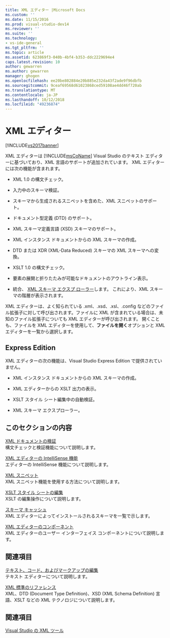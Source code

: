 ```yaml
---
title: XML エディター |Microsoft Docs
ms.custom: ''
ms.date: 11/15/2016
ms.prod: visual-studio-dev14
ms.reviewer: ''
ms.suite: ''
ms.technology:
- vs-ide-general
ms.tgt_pltfrm: ''
ms.topic: article
ms.assetid: 623869f3-040b-4bf4-b353-ddc2229694e4
caps.latest.revision: 10
author: gewarren
ms.author: gewarren
manager: ghogen
ms.openlocfilehash: ee20be802884e20b885e232da43f2ade9f96dbfb
ms.sourcegitcommit: 9ceaf69568d61023868ced59108ae4dd46f720ab
ms.translationtype: MT
ms.contentlocale: ja-JP
ms.lasthandoff: 10/12/2018
ms.locfileid: "49236874"
---
```

# <a name="xml-editor"></a>XML エディター
[!INCLUDE[vs2017banner](../includes/vs2017banner.md)]

  
XML エディターは [!INCLUDE[msCoName](../includes/msconame-md.md)] Visual Studio のテキスト エディターに基づいており、XML 言語のサポートが追加されています。 XML エディターには次の機能が含まれます。  
  
-   XML 1.0 の構文チェック。  
  
-   入力中のスキーマ検証。  
  
-   スキーマから生成されるスニペットを含めた、XML スニペットのサポート。  
  
-   ドキュメント型定義 (DTD) のサポート。  
  
-   XML スキーマ定義言語 (XSD) スキーマのサポート。  
  
-   XML インスタンス ドキュメントからの XML スキーマの作成。  
  
-   DTD または XDR (XML-Data Reduced) スキーマの XML スキーマへの変換。  
  
-   XSLT 1.0 の構文チェック。  
  
-   要素の展開と折りたたみが可能なドキュメントのアウトライン表示。  
  
-   統合、 [XML スキーマ エクスプ ローラー](../xml-tools/xml-schema-explorer.md)します。 これにより、XML スキーマの階層が表示されます。  
  
 XML エディターは、よく知られている .xml、.xsd、.xsl、.config などのファイル拡張子に対して呼び出されます。ファイルに XML が含まれている場合は、未知のファイル拡張子についても XML エディターが呼び出されます。 開くことも、ファイルを XML エディターを使用して、**ファイルを開く**オプションと XML エディターを一覧から選択します。  
  
## <a name="express-editions"></a>Express Edition  
 XML エディターの次の機能は、Visual Studio Express Edition で提供されていません。  
  
-   XML インスタンス ドキュメントからの XML スキーマの作成。  
  
-   XML エディターからの XSLT 出力の表示。  
  
-   XSLT スタイル シート編集中の自動検証。  
  
-   XML スキーマ エクスプローラー。  
  
## <a name="in-this-section"></a>このセクションの内容  
 [XML ドキュメントの検証](../xml-tools/xml-document-validation.md)  
 構文チェックと検証機能について説明します。  
  
 [XML エディターの IntelliSense 機能](../xml-tools/xml-editor-intellisense-features.md)  
 エディターの IntelliSense 機能について説明します。  
  
 [XML スニペット](../xml-tools/xml-snippets.md)  
 XML スニペット機能を使用する方法について説明します。  
  
 [XSLT スタイル シートの編集](../xml-tools/editing-xslt-style-sheets.md)  
 XSLT の編集操作について説明します。  
  
 [スキーマ キャッシュ](../xml-tools/schema-cache.md)  
 XML エディターによってインストールされるスキーマを一覧で示します。  
  
 [XML エディターのコンポーネント](../xml-tools/xml-editor-components.md)  
 XML エディターのユーザー インターフェイス コンポーネントについて説明します。  
  
## <a name="related-sections"></a>関連項目  
 [テキスト、コード、およびマークアップの編集](http://msdn.microsoft.com/en-us/0d9c00d7-5df4-48a3-b185-2a265f055439)  
 テキスト エディターについて説明します。  
  
 [XML 標準のリファレンス](http://msdn.microsoft.com/en-us/79c78508-c9d0-423a-a00f-672e855de401)  
 XML、DTD (Document Type Definition)、XSD (XML Schema Definition) 言語、XSLT などの XML テクノロジについて説明します。  
  
## <a name="see-also"></a>関連項目  
 [Visual Studio の XML ツール](../xml-tools/xml-tools-in-visual-studio.md)



